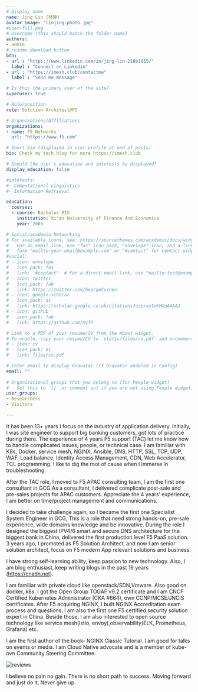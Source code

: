 ```yaml
---
# Display name
name: Jing Lin (林静)
avatar_image: "linjing-photo.jpg"
#user-full.png
# Username (this should match the folder name)
authors:
- admin
# resume download button
btn:
- url : "https://www.linkedin.com/in/jing-lin-218b3915/"
  label : "Connect on Linkedin"
- url : "https://imesh.club/contactme"
  label : "Send me message"

# Is this the primary user of the site?
superuser: true

# Role/position
role: Solution Architect@F5

# Organizations/Affiliations
organizations:
- name: F5 Networks
  url: "https://www.f5.com"

# Short bio (displayed in user profile at end of posts)
bio: Check my tech blog for more https://imesh.club

# Should the user's education and interests be displayed?
display_education: false

#interests:
#- Computational Linguistics
#- Information Retrieval

education:
  courses:
  - course: Bachelor MIS
    institution: Xi'an University of Finance And Economics
    year: 2003

# Social/academia Networking
# For available icons, see: https://sourcethemes.com/academic/docs/widgets/#icons
#   For an email link, use "fas" icon pack, "envelope" icon, and a link in the
#   form "mailto:your-email@example.com" or "#contact" for contact widget.
#social:
# - icon: envelope
#   icon_pack: fas
#   link: '#contact'  # For a direct email link, use "mailto:test@example.org".
# - icon: twitter
#   icon_pack: fab
#   link: https://twitter.com/GeorgeCushen
# - icon: google-scholar
#   icon_pack: ai
#   link: https://scholar.google.co.uk/citations?user=sIwtMXoAAAAJ
# - icon: github
#   icon_pack: fab
#   link: https://github.com/myf5

# Link to a PDF of your resume/CV from the About widget.
# To enable, copy your resume/CV to `static/files/cv.pdf` and uncomment the lines below.  
# - icon: cv
#   icon_pack: ai
#   link: files/cv.pdf

# Enter email to display Gravatar (if Gravatar enabled in Config)
email: ""
  
# Organizational groups that you belong to (for People widget)
#   Set this to `[]` or comment out if you are not using People widget.  
user_groups:
- Researchers
- Visitors

---
```


It has been 13+ years I focus on the industry of application delivery. Initially, I was site engineer to support big banking customers, got lots of practice during there. The experience of 4 years F5 support (TAC) let me know how to handle complicated issues, people, or technical case. I am familiar with K8s, Docker, service mesh, NGINX, Ansible, DNS, HTTP, SSL, TCP, UDP, WAF, Load balance, Identity Access Management, CDN, Web Accelerator, TCL programming. I like to dig the root of cause when I immerse in troubleshooting. 

After the TAC role, I moved to F5 APAC consulting team, I am the first one consultant in GCG.As a consultant, I delivered complicate post-sale and pre-sales projects for APAC customers. Appreciate the 4 years’ experience, I am better on time/project management and communications. 

I decided to take challenge again, so I became the first one Specialist System Engineer in GCG, This is a role that need strong hands-on, pre-sale experience, wide domains knowledge and be innovative. During the role I designed the biggest IPV4/6 smart and secure DNS architecture for the biggest bank in China, delivered the first production level F5 PaaS solution. 
3 years ago, I promoted as F5 Solution Architect, and now I am senior solution architect, focus on F5 modern App relevant solutions and business.

I have strong self-learning ability, keep passion to new technology. Also, I am blog enthusiast, keep writing blogs in the past 16 years (https://cnadn.net).

I am familiar with private cloud like openstack/SDN,Vmware. Also good on docker, k8s. I got the Open Group TOGAF v9.2 certificate and I am CNCF Certified Kubernetes Administrator (CKA #664), own CCNP/MCSE/JNCIS certificates. After F5 acquiring NGINX, I built NGINX Accreditation exam process and questions. I am also the first one F5 certified security solution expert in China. Beside those, I am also interested to open source technology like service mesh(Istio, envoy),observability(ELK, Prometheus, Grafana) etc.

I am the first author of the book- NGINX Classic Tutorial. I am good for talks on events or media. I am Cloud Native advocate and is a member of kube-ovn Community Steering Committee.


![reviews](../../img/certifacates-jing.jpg)

I believe no pain no gain. There is no short path to success. Moving forward and just do it, Never give up.
